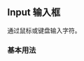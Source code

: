 <div class="demo-header">
<p class="overviewicon">
  <span class="wapi-form-span"/>
</p>

## Input 输入框

<nova-uxlink widget-name="Input"></nova-uxlink>

通过鼠标或键盘输入字符。
</div>

### 基本用法

<nova-demo-view link="input/basic-usage.vue"></nova-demo-view>

<br />

<nova-attributes link="input"></nova-attributes>
